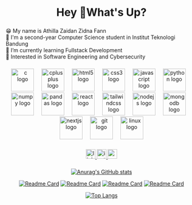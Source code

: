 <h1 align="center">Hey 👋What's Up?</h1>

###

<p align="left">😁 My name is Athilla Zaidan Zidna Fann<br>🔭 I'm a second-year Computer Science student in Institut Teknologi Bandung<br>🌱 I’m currently learning Fullstack Development<br>📖 Interested in Software Engineering and Cybersecurity</p>

###

<div align="center">
  <img src="https://cdn.jsdelivr.net/gh/devicons/devicon/icons/c/c-original.svg" height="60" alt="c logo"  />
  <img width="12" />
  <img src="https://cdn.jsdelivr.net/gh/devicons/devicon/icons/cplusplus/cplusplus-original.svg" height="60" alt="cplusplus logo"  />
  <img width="12" />
  <img src="https://cdn.jsdelivr.net/gh/devicons/devicon/icons/html5/html5-original.svg" height="60" alt="html5 logo"  />
  <img width="12" />
  <img src="https://cdn.jsdelivr.net/gh/devicons/devicon/icons/css3/css3-original.svg" height="60" alt="css3 logo"  />
  <img width="12" />
  <img src="https://cdn.jsdelivr.net/gh/devicons/devicon/icons/javascript/javascript-original.svg" height="60" alt="javascript logo"  />
  <img width="12" />
  <img src="https://cdn.jsdelivr.net/gh/devicons/devicon/icons/python/python-original.svg" height="60" alt="python logo"  />
  <img width="12" />
  <img src="https://cdn.jsdelivr.net/gh/devicons/devicon/icons/numpy/numpy-original.svg" height="60" alt="numpy logo"  />
  <img width="12" />
  <img src="https://cdn.jsdelivr.net/gh/devicons/devicon/icons/pandas/pandas-original.svg" height="60" alt="pandas logo"  />
  <img width="12" />
  <img src="https://cdn.jsdelivr.net/gh/devicons/devicon/icons/react/react-original.svg" height="60" alt="react logo"  />
  <img width="12" />
  <img src="https://skillicons.dev/icons?i=tailwind" height="60" alt="tailwindcss logo"  />
  <img width="12" />
  <img src="https://skillicons.dev/icons?i=nodejs" height="60" alt="nodejs logo"  />
  <img width="12" />
  <img src="https://cdn.jsdelivr.net/gh/devicons/devicon/icons/mongodb/mongodb-original.svg" height="60" alt="mongodb logo"  />
  <img width="12" />
  <img src="https://cdn.jsdelivr.net/gh/devicons/devicon/icons/nextjs/nextjs-original.svg" height="60" alt="nextjs logo"  />
  <img width="12" />
  <img src="https://skillicons.dev/icons?i=git" height="60" alt="git logo"  />
  <img width="12" />
  <img src="https://skillicons.dev/icons?i=linux" height="60" alt="linux logo"  />
</div>

###

<div align="center">
  <a href="https://www.linkedin.com/in/athillazaidan" target="_blank">
    <img src="https://img.shields.io/static/v1?message=LinkedIn&logo=linkedin&label=&color=0077B5&logoColor=white&labelColor=&style=for-the-badge" height="25" alt="linkedin logo"  />
  </a>
  <a href="https://www.instagram.com/udean.z/?hl=en" target="_blank">
    <img src="https://img.shields.io/static/v1?message=Instagram&logo=instagram&label=&color=E4405F&logoColor=white&labelColor=&style=for-the-badge" height="25" alt="instagram logo"  />
  </a>
  <a href="mailto:athillazaidanstudy@gmail.com" target="_blank">
    <img src="https://img.shields.io/static/v1?message=Gmail&logo=gmail&label=&color=D14836&logoColor=white&labelColor=&style=for-the-badge" height="25" alt="gmail logo"  />
  </a>
</div>

###
<div align="center">
  
[![Anurag's GitHub stats](http://athilla-github-readme-stats-9s1d.vercel.app//api?username=AthillaZaidan&show_icons=true&theme=radical&border_color=FFC0CB)](https://github.com/anuraghazra/github-readme-stats)

[![Readme Card](https://athilla-github-readme-stats-9s1d.vercel.app//api/pin/?username=AthillaZaidan&repo=TUBES-IF1210-Algorithm_and_Programming_1&theme=radical&border_color=FFC0CB)](https://github.com/anuraghazra/github-readme-stats)
[![Readme Card](https://athilla-github-readme-stats-9s1d.vercel.app//api/pin/?username=AthillaZaidan&repo=Load-Balancing-Optimization-in-Content-Delivery-Networks-Using-Minimum-Spanning-Tree-Algorithms&theme=radical&border_color=FFC0CB)](https://github.com/anuraghazra/github-readme-stats)
[![Readme Card](https://athilla-github-readme-stats-9s1d.vercel.app//api/pin/?username=AthillaZaidan&repo=sea-catering-app&theme=radical&border_color=FFC0CB)](https://github.com/anuraghazra/github-readme-stats)
[![Readme Card](https://athilla-github-readme-stats-9s1d.vercel.app//api/pin/?username=AthillaZaidan&repo=Tubes-WI2002-LIDIA-Exploratory_Data_Analysis_and_Regression_Analysis&theme=radical&border_color=FFC0CB)](https://github.com/anuraghazra/github-readme-stats)

[![Top Langs](https://athilla-github-readme-stats-9s1d.vercel.app//api/top-langs/?username=AthillaZaidan&layout=compact&theme=radical&langs_count=8)](https://github.com/anuraghazra/github-readme-stats)
</div>

###
